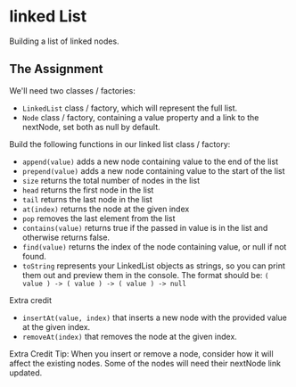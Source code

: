 # linked List
Building a list of linked nodes.

## The Assignment

We'll need two classes / factories:
- `LinkedList` class / factory, which will represent the full list.
- `Node` class / factory, containing a value property and a link to the nextNode, set both as null by default.

Build the following functions in our linked list class / factory:
- `append(value)` adds a new node containing value to the end of the list
- `prepend(value)` adds a new node containing value to the start of the list
- `size` returns the total number of nodes in the list
- `head` returns the first node in the list
- `tail` returns the last node in the list
- `at(index)` returns the node at the given index
- `pop` removes the last element from the list
- `contains(value)` returns true if the passed in value is in the list and otherwise returns false.
- `find(value)` returns the index of the node containing value, or null if not found.
- `toString` represents your LinkedList objects as strings, so you can print them out and preview them in the console. The format should be: `( value ) -> ( value ) -> ( value ) -> null`

Extra credit
- `insertAt(value, index)` that inserts a new node with the provided value at the given index.
- `removeAt(index)` that removes the node at the given index.

Extra Credit Tip: When you insert or remove a node, consider how it will affect the existing nodes. Some of the nodes will need their nextNode link updated.